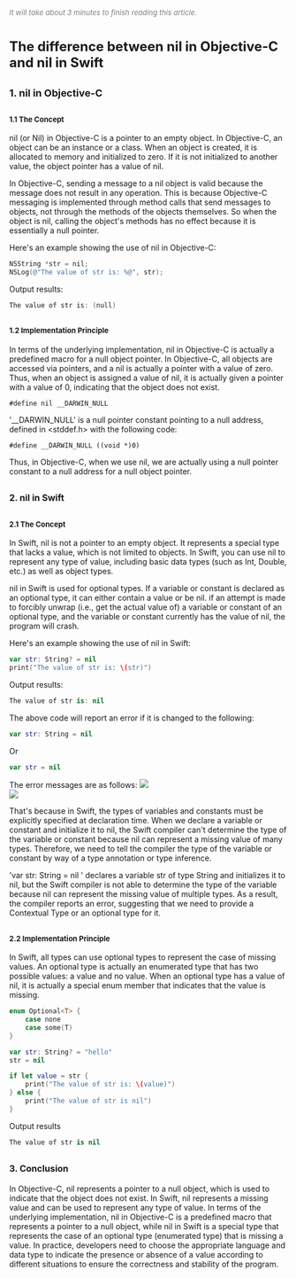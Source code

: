 
<font color=gray size=2>*It will take about 3 minutes to finish reading this article.*</font>

# **<font size=5>The difference between nil in Objective-C and nil in Swift</font>**
 

## **<font size=4>1. nil in Objective-C</font>**
## **<font size=2 >1.1 The Concept</font>**
nil (or Nil) in Objective-C is a pointer to an empty object. In Objective-C, an object can be an instance or a class. When an object is created, it is allocated to memory and initialized to zero. If it is not initialized to another value, the object pointer has a value of nil.

In Objective-C, sending a message to a nil object is valid because the message does not result in any operation. This is because Objective-C messaging is implemented through method calls that send messages to objects, not through the methods of the objects themselves. So when the object is nil, calling the object's methods has no effect because it is essentially a null pointer.
 
Here's an example showing the use of nil in Objective-C:
```Objective-C 
NSString *str = nil;
NSLog(@"The value of str is: %@", str);
```
Output results:
```Objective-C
The value of str is: (null)
```

## **<font size=2 >1.2 Implementation Principle</font>**
In terms of the underlying implementation, nil in Objective-C is actually a predefined macro for a null object pointer. In Objective-C, all objects are accessed via pointers, and a nil is actually a pointer with a value of zero. Thus, when an object is assigned a value of nil, it is actually given a pointer with a value of 0, indicating that the object does not exist.
```
#define nil __DARWIN_NULL
```
'__DARWIN_NULL' is a null pointer constant pointing to a null address, defined in <stddef.h> with the following code:
```
#define __DARWIN_NULL ((void *)0)
```
Thus, in Objective-C, when we use nil, we are actually using a null pointer constant to a null address for a null object pointer.

## **<font size=3 >2. nil in Swift</font>**
## **<font size=2 >2.1 The Concept</font>**
In Swift, nil is not a pointer to an empty object. It represents a special type that lacks a value, which is not limited to objects. In Swift, you can use nil to represent any type of value, including basic data types (such as Int, Double, etc.) as well as object types.

nil in Swift is used for optional types. If a variable or constant is declared as an optional type, it can either contain a value or be nil. if an attempt is made to forcibly unwrap (i.e., get the actual value of) a variable or constant of an optional type, and the variable or constant currently has the value of nil, the program will crash.

Here's an example showing the use of nil in Swift:
```Swift
var str: String? = nil
print("The value of str is: \(str)")
```
Output results:
```Swift
The value of str is: nil
```
The above code will report an error if it is changed to the following:
```Swift
var str: String = nil
```
Or
```Swift
var str = nil
```
The error messages are as follows:
<image src="images/001.png">    
<image src="images/002.png">   
 
That's because in Swift, the types of variables and constants must be explicitly specified at declaration time. When we declare a variable or constant and initialize it to nil, the Swift compiler can't determine the type of the variable or constant because nil can represent a missing value of many types. Therefore, we need to tell the compiler the type of the variable or constant by way of a type annotation or type inference.

'var str: String = nil ' declares a variable str of type String and initializes it to nil, but the Swift compiler is not able to determine the type of the variable because nil can represent the missing value of multiple types. As a result, the compiler reports an error, suggesting that we need to provide a Contextual Type or an optional type for it.

## **<font size=2 >2.2 Implementation Principle</font>**

In Swift, all types can use optional types to represent the case of missing values. An optional type is actually an enumerated type that has two possible values: a value and no value. When an optional type has a value of nil, it is actually a special enum member that indicates that the value is missing.

```Swift
enum Optional<T> {
    case none
    case some(T)
}

var str: String? = "hello"
str = nil

if let value = str {
    print("The value of str is: \(value)")
} else {
    print("The value of str is nil")
}
```
Output results
```Swift
The value of str is nil
```

## **<font size=3 >3. Conclusion</font>**

In Objective-C, nil represents a pointer to a null object, which is used to indicate that the object does not exist. In Swift, nil represents a missing value and can be used to represent any type of value. In terms of the underlying implementation, nil in Objective-C is a predefined macro that represents a pointer to a null object, while nil in Swift is a special type that represents the case of an optional type (enumerated type) that is missing a value. In practice, developers need to choose the appropriate language and data type to indicate the presence or absence of a value according to different situations to ensure the correctness and stability of the program.